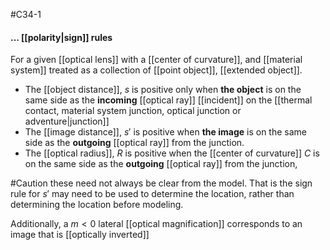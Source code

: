 #C34-1
#### ... [[polarity|sign]] rules
For a given [[optical lens]] with a [[center of curvature]], and [[material system]] treated as a collection of [[point object]], [[extended object]].
- The [[object distance]], $s$ is positive only when **the object** is on the same side as the **incoming** [[optical ray]] [[incident]] on the [[thermal contact, material system junction, optical junction or adventure|junction]]
- The [[image distance]], $s'$ is positive when **the image** is on the same side as the **outgoing** [[optical ray]] from the junction.
- The [[optical radius]], $R$ is positive when the [[center of curvature]] $C$ is on the same side as the **outgoing** [[optical ray]] from the junction, 

#Caution these need not always be clear from the model. That is the sign rule for $s'$ may need to be used to determine the location, rather than determining the location before modeling.

Additionally, a $m<0$ lateral [[optical magnification]] corresponds to an image that is [[optically inverted]]